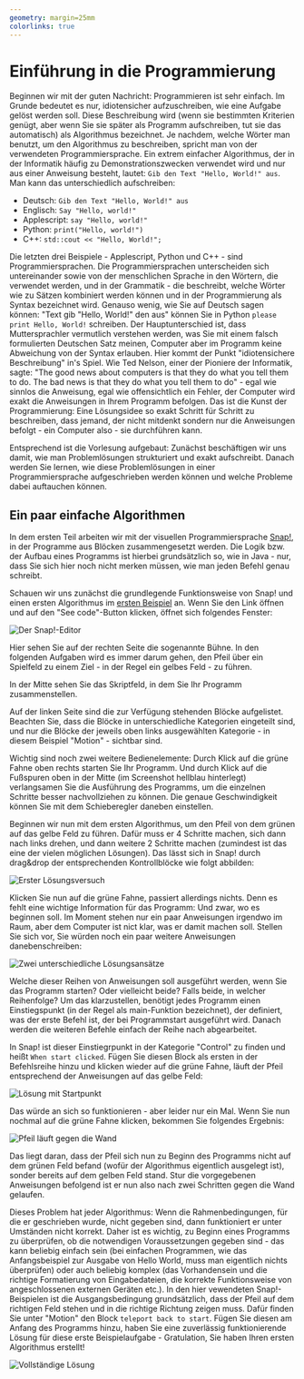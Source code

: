 ```yaml
---
geometry: margin=25mm
colorlinks: true
---
```


# Einführung in die Programmierung

Beginnen wir mit der guten Nachricht: Programmieren ist sehr einfach. Im Grunde
bedeutet es nur, idiotensicher aufzuschreiben, wie eine Aufgabe gelöst werden
soll. Diese Beschreibung wird (wenn sie bestimmten Kriterien genügt,
aber wenn Sie sie später als Programm aufschreiben, tut sie das automatisch) als Algorithmus bezeichnet. Je nachdem, welche Wörter man benutzt, um den
Algorithmus zu beschreiben, spricht man von der verwendeten Programmiersprache.
Ein extrem einfacher Algorithmus, der in der Informatik häufig zu
Demonstrationszwecken verwendet wird und nur aus einer Anweisung besteht,
lautet: `Gib den Text "Hello, World!" aus`. Man kann das unterschiedlich
aufschreiben:

 * Deutsch: `Gib den Text "Hello, World!" aus`
 * Englisch: `Say "Hello, world!"`
 * Applescript: `say "Hello, world!"`
 * Python: `print("Hello, world!")`
 * C++: `std::cout << "Hello, World!";`

Die letzten drei Beispiele - Applescript, Python und C++ - sind
Programmiersprachen. Die Programmiersprachen unterscheiden sich untereinander
sowie von der menschlichen Sprache in den Wörtern, die verwendet werden, und in
der Grammatik - die beschreibt, welche Wörter wie zu Sätzen kombiniert werden
können und in der Programmierung als Syntax bezeichnet wird. Genauso wenig, wie
Sie auf Deutsch sagen können: "Text gib "Hello, World!" den aus" können Sie in
Python `please print Hello, World!` schreiben. Der Hauptunterschied ist, dass
Muttersprachler vermutlich verstehen werden, was Sie mit einem falsch
formulierten Deutschen Satz meinen, Computer aber im Programm keine Abweichung
von der Syntax erlauben. Hier kommt der Punkt "idiotensichere Beschreibung"
in's Spiel. Wie Ted Nelson, einer der Pioniere der Informatik, sagte: "The good
news about computers is that they do what you tell them to do. The bad news is
that they do what you tell them to do" - egal wie sinnlos die Anweisung, egal
wie offensichtlich ein Fehler, der Computer wird exakt die Anweisungen in Ihrem
Programm befolgen. Das ist die Kunst der Programmierung: Eine Lösungsidee so
exakt Schritt für Schritt zu beschreiben, dass jemand, der nicht mitdenkt
sondern nur die Anweisungen befolgt - ein Computer also - sie durchführen kann. 

Entsprechend ist die Vorlesung aufgebaut: Zunächst beschäftigen wir uns damit,
wie man Problemlösungen strukturiert und exakt aufschreibt. Danach werden Sie
lernen, wie diese Problemlösungen in einer Programmiersprache aufgeschrieben
werden können und welche Probleme dabei auftauchen können.

## Ein paar einfache Algorithmen

In dem ersten Teil arbeiten wir mit der visuellen Programmiersprache [Snap!](https://snap.berkeley.edu/), in der Programme aus Blöcken zusammengesetzt werden. Die Logik bzw. der Aufbau eines Programms ist hierbei grundsätzlich so, wie in Java - nur, dass Sie sich hier noch nicht merken müssen, wie man jeden Befehl genau schreibt.

Schauen wir uns zunächst die grundlegende Funktionsweise von Snap! und einen ersten Algorithmus im [ersten Beispiel](https://snap.berkeley.edu/project?user=piotrdabrowski&project=Prog1-Beispiel1) an. Wenn Sie den Link öffnen und auf den "See code"-Button klicken, öffnet sich folgendes Fenster: 

![Der Snap!-Editor](Bilder/Snap-1.png)

Hier sehen Sie auf der rechten Seite die sogenannte Bühne. In den folgenden Aufgaben wird es immer darum gehen, den Pfeil über ein Spielfeld zu einem Ziel - in der Regel ein gelbes Feld - zu führen.

In der Mitte sehen Sie das Skriptfeld, in dem Sie Ihr Programm zusammenstellen. 

Auf der linken Seite sind die zur Verfügung stehenden Blöcke aufgelistet. Beachten Sie, dass die Blöcke in unterschiedliche Kategorien eingeteilt sind, und nur die Blöcke der jeweils oben links ausgewählten Kategorie - in diesem Beispiel "Motion" - sichtbar sind. 

Wichtig sind noch zwei weitere Bedienelemente: Durch Klick auf die grüne Fahne oben rechts starten Sie Ihr Programm. Und durch Klick auf die Fußspuren oben in der Mitte (im Screenshot hellblau hinterlegt) verlangsamen Sie die Ausführung des Programms, um die einzelnen Schritte besser nachvollziehen zu können. Die genaue Geschwindigkeit können Sie mit dem Schieberegler daneben einstellen.

Beginnen wir nun mit dem ersten Algorithmus, um den Pfeil von dem grünen auf das gelbe Feld zu führen. Dafür muss er 4 Schritte machen, sich dann nach links drehen, und dann weitere 2 Schritte machen (zumindest ist das eine der vielen möglichen Lösungen). Das lässt sich in Snap! durch drag&drop der entsprechenden Kontrollblöcke wie folgt abbilden:

![Erster Lösungsversuch](Bilder/Snap-2.png)

Klicken Sie nun auf die grüne Fahne, passiert allerdings nichts. Denn es fehlt eine wichtige Information für das Programm: Und zwar, wo es beginnen soll. Im Moment stehen nur ein paar Anweisungen irgendwo im Raum, aber dem Computer ist nict klar, was er damit machen soll. Stellen Sie sich vor, Sie würden noch ein paar weitere Anweisungen danebenschreiben:

![Zwei unterschiedliche Lösungsansätze](Bilder/Snap-3.png)

Welche dieser Reihen von Anweisungen soll ausgeführt werden, wenn Sie das Programm starten? Oder vielleicht beide? Falls beide, in welcher Reihenfolge? Um das klarzustellen, benötigt jedes Programm einen Einstiegspunkt (in der Regel als main-Funktion bezeichnet), der definiert, was der erste Befehl ist, der bei Programmstart ausgeführt wird. Danach werden die weiteren Befehle einfach der Reihe nach abgearbeitet.

In Snap! ist dieser Einstiegrpunkt in der Kategorie "Control" zu finden und heißt `When start clicked`. Fügen Sie diesen Block als ersten in der Befehlsreihe hinzu und klicken wieder auf die grüne Fahne, läuft der Pfeil entsprechend der Anweisungen auf das gelbe Feld:

![Lösung mit Startpunkt](Bilder/Snap-4.png)

Das würde an sich so funktionieren - aber leider nur ein Mal. Wenn Sie nun nochmal auf die grüne Fahne klicken, bekommen Sie folgendes Ergebnis:

![Pfeil läuft gegen die Wand](Bilder/Snap-5.png)

Das liegt daran, dass der Pfeil sich nun zu Beginn des Programms nicht auf dem grünen Feld befand (wofür der Algorithmus eigentlich ausgelegt ist), sonder bereits auf dem gelben Feld stand. Stur die vorgegebenen Anweisungen befolgend ist er nun also nach zwei Schritten gegen die Wand gelaufen.

Dieses Problem hat jeder Algorithmus: Wenn die Rahmenbedingungen, für die er geschrieben wurde, nicht gegeben sind, dann funktioniert er unter Umständen nicht korrekt. Daher ist es wichtig, zu Beginn eines Programms zu überprüfen, ob die notwendigen Voraussetzungen gegeben sind - das kann beliebig einfach sein (bei einfachen Programmen, wie das Anfangsbeispiel zur Ausgabe von Hello World, muss man eigentlich nichts überprüfen) oder auch beliebig komplex (das Vorhandensein und die richtige Formatierung von Eingabedateien, die korrekte Funktionsweise von angeschlossenen externen Geräten etc.). In den hier vewendeten Snap!-Beispielen ist die Ausgangsbedingung grundsätzlich, dass der Pfeil auf dem richtigen Feld stehen und in die richtige Richtung zeigen muss. Dafür finden Sie unter "Motion" den Block `teleport back to start`. Fügen Sie diesen am Anfang des Programms hinzu, haben Sie eine zuverlässig funktionierende Lösung für diese erste Beispielaufgabe - Gratulation, Sie haben Ihren ersten Algorithmus erstellt!

![Vollständige Lösung](Bilder/Snap-6.png)

